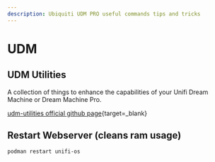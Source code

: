 ```yaml
---
description: Ubiquiti UDM PRO useful commands tips and tricks
---
```


# UDM

## UDM Utilities

A collection of things to enhance the capabilities of your Unifi Dream Machine or Dream Machine Pro.

[udm-utilities official github page](https://github.com/boostchicken/udm-utilities){target=\_blank}

## Restart Webserver (cleans ram usage)

```bash
podman restart unifi-os
```
